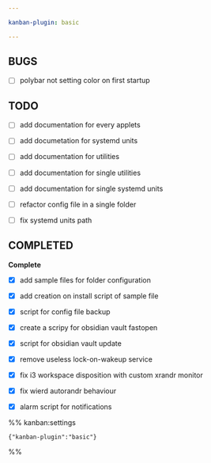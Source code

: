 ```yaml
---

kanban-plugin: basic

---
```


## BUGS

- [ ] polybar not setting color on first startup


## TODO

- [ ] add documentation for every applets
- [ ] add documetation for systemd units
- [ ] add documentation for utilities
- [ ] add documentation for single utilities
- [ ] add documentation for single systemd units
- [ ] refactor config file in a single folder
- [ ] fix systemd units path


## COMPLETED

**Complete**
- [x] add sample files for folder configuration
- [x] add creation on install script of sample file
- [x] script for config file backup
- [x] create a scripy for obsidian vault fastopen
- [x] script for obsidian vault update
- [x] remove useless lock-on-wakeup service
- [x] fix i3 workspace disposition with custom xrandr monitor
- [x] fix wierd autorandr behaviour
- [x] alarm script for notifications




%% kanban:settings
```
{"kanban-plugin":"basic"}
```
%%